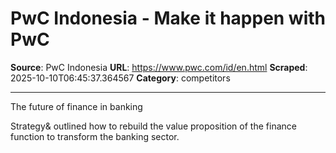 # PwC Indonesia - Make it happen with PwC

**Source**: PwC Indonesia
**URL**: https://www.pwc.com/id/en.html
**Scraped**: 2025-10-10T06:45:37.364567
**Category**: competitors

---

The future of finance in banking

Strategy& outlined how to rebuild the value proposition of the finance function to transform the banking sector.
